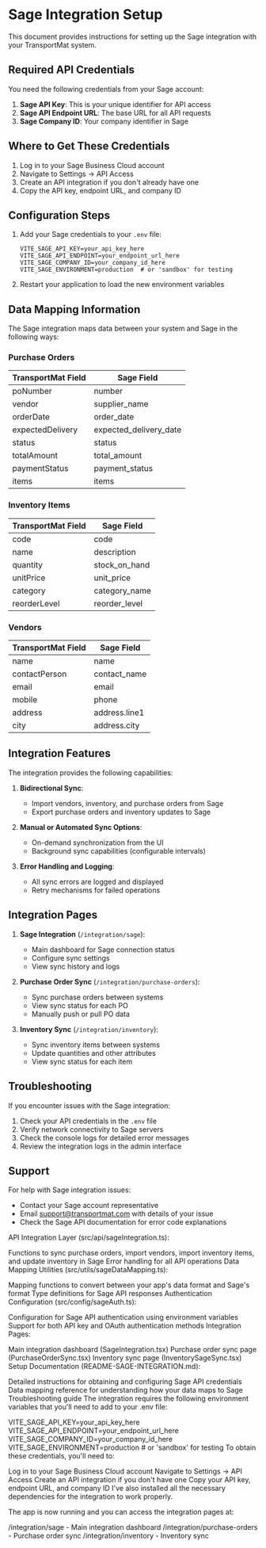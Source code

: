 # Sage Integration Setup

This document provides instructions for setting up the Sage integration with your TransportMat system.

## Required API Credentials

You need the following credentials from your Sage account:

1. **Sage API Key**: This is your unique identifier for API access
2. **Sage API Endpoint URL**: The base URL for all API requests
3. **Sage Company ID**: Your company identifier in Sage

## Where to Get These Credentials

1. Log in to your Sage Business Cloud account
2. Navigate to Settings → API Access
3. Create an API integration if you don't already have one
4. Copy the API key, endpoint URL, and company ID

## Configuration Steps

1. Add your Sage credentials to your `.env` file:
   ```
   VITE_SAGE_API_KEY=your_api_key_here
   VITE_SAGE_API_ENDPOINT=your_endpoint_url_here
   VITE_SAGE_COMPANY_ID=your_company_id_here
   VITE_SAGE_ENVIRONMENT=production  # or 'sandbox' for testing
   ```

2. Restart your application to load the new environment variables

## Data Mapping Information

The Sage integration maps data between your system and Sage in the following ways:

### Purchase Orders

| TransportMat Field | Sage Field |
|-------------------|------------|
| poNumber | number |
| vendor | supplier_name |
| orderDate | order_date |
| expectedDelivery | expected_delivery_date |
| status | status |
| totalAmount | total_amount |
| paymentStatus | payment_status |
| items | items |

### Inventory Items

| TransportMat Field | Sage Field |
|-------------------|------------|
| code | code |
| name | description |
| quantity | stock_on_hand |
| unitPrice | unit_price |
| category | category_name |
| reorderLevel | reorder_level |

### Vendors

| TransportMat Field | Sage Field |
|-------------------|------------|
| name | name |
| contactPerson | contact_name |
| email | email |
| mobile | phone |
| address | address.line1 |
| city | address.city |

## Integration Features

The integration provides the following capabilities:

1. **Bidirectional Sync**:
   - Import vendors, inventory, and purchase orders from Sage
   - Export purchase orders and inventory updates to Sage

2. **Manual or Automated Sync Options**:
   - On-demand synchronization from the UI
   - Background sync capabilities (configurable intervals)

3. **Error Handling and Logging**:
   - All sync errors are logged and displayed
   - Retry mechanisms for failed operations

## Integration Pages

1. **Sage Integration** (`/integration/sage`):
   - Main dashboard for Sage connection status
   - Configure sync settings
   - View sync history and logs

2. **Purchase Order Sync** (`/integration/purchase-orders`):
   - Sync purchase orders between systems
   - View sync status for each PO
   - Manually push or pull PO data

3. **Inventory Sync** (`/integration/inventory`):
   - Sync inventory items between systems
   - Update quantities and other attributes
   - View sync status for each item

## Troubleshooting

If you encounter issues with the Sage integration:

1. Check your API credentials in the `.env` file
2. Verify network connectivity to Sage servers
3. Check the console logs for detailed error messages
4. Review the integration logs in the admin interface

## Support

For help with Sage integration issues:
- Contact your Sage account representative
- Email support@transportmat.com with details of your issue
- Check the Sage API documentation for error code explanations



API Integration Layer (src/api/sageIntegration.ts):

Functions to sync purchase orders, import vendors, import inventory items, and update inventory in Sage
Error handling for all API operations
Data Mapping Utilities (src/utils/sageDataMapping.ts):

Mapping functions to convert between your app's data format and Sage's format
Type definitions for Sage API responses
Authentication Configuration (src/config/sageAuth.ts):

Configuration for Sage API authentication using environment variables
Support for both API key and OAuth authentication methods
Integration Pages:

Main integration dashboard (SageIntegration.tsx)
Purchase order sync page (PurchaseOrderSync.tsx)
Inventory sync page (InventorySageSync.tsx)
Setup Documentation (README-SAGE-INTEGRATION.md):

Detailed instructions for obtaining and configuring Sage API credentials
Data mapping reference for understanding how your data maps to Sage
Troubleshooting guide
The integration requires the following environment variables that you'll need to add to your .env file:


VITE_SAGE_API_KEY=your_api_key_here
VITE_SAGE_API_ENDPOINT=your_endpoint_url_here
VITE_SAGE_COMPANY_ID=your_company_id_here
VITE_SAGE_ENVIRONMENT=production  # or 'sandbox' for testing
To obtain these credentials, you'll need to:

Log in to your Sage Business Cloud account
Navigate to Settings → API Access
Create an API integration if you don't have one
Copy your API key, endpoint URL, and company ID
I've also installed all the necessary dependencies for the integration to work properly.

The app is now running and you can access the integration pages at:

/integration/sage - Main integration dashboard
/integration/purchase-orders - Purchase order sync
/integration/inventory - Inventory sync